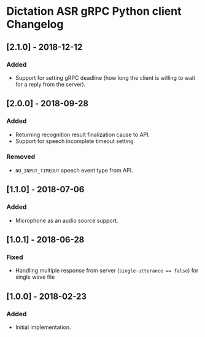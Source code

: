 # Dictation ASR gRPC Python client Changelog

## [2.1.0] - 2018-12-12
### Added
- Support for setting gRPC deadline (how long the client is willing to wait for a reply from the server).

## [2.0.0] - 2018-09-28
### Added
- Returning recognition result finalization cause to API.
- Support for speech incomplete timeout setting.

### Removed
- `NO_INPUT_TIMEOUT` speech event type from API.

## [1.1.0] - 2018-07-06
### Added
- Microphone as an audio source support.

## [1.0.1] - 2018-06-28
### Fixed
- Handling multiple response from server (`single-utterance == false`) for single wave file

## [1.0.0] - 2018-02-23
### Added
- Initial implementation.
